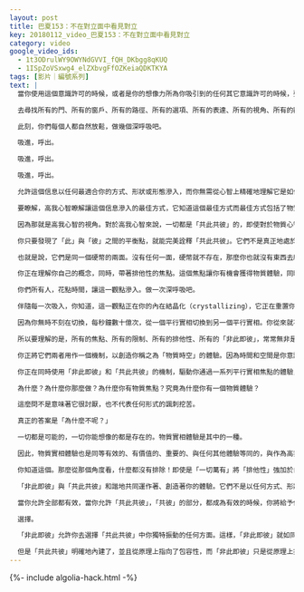 ```yaml
---
layout: post
title: 巴夏153：不在對立面中看見對立
key: 20180112_video_巴夏153：不在對立面中看見對立
category: video
google_video_ids:
  - 1t3ODrulWY9OWYNdGVVI_fQH_DKbgg8qKUQ
  - 1ISpZoVSxwg4_elZXbvgFfOZKeiaQDKTKYA
tags: [影片｜編號系列]
text: |
  當你使用這個意識許可的時候，或者是你的想像力所為你吸引到的任何其它意識許可的時候，要記住，是「共此共彼」（this-or-that）的。在任何單一焦點的境遇和情況下，是「共此共彼」，而不是「非此即彼」（this-or-that）。

  去尋找所有的門、所有的窗戶、所有的路徑、所有的選項、所有的表達、所有的視角、所有的觀點、整體情況，尋找整體情況、所有可被理解的方式、所有能夠定義的方式、所有能感知到的方式，以及所有可以被體驗到的方式，即使這同時就是一個獨有的事物的所有體驗。尋找所有相關的事物，創造其它相關的事物，使之成為你覺得處於和諧狀態的以及和你喜歡的振動所協調的事物，在那種振動狀態中你定義自己的樣子，你知道你是誰。以這種方式使用「共此共彼」原則，它會以一種非常強有力、非常寬泛的方式來為你服務。

  此刻，你們每個人都自然放鬆，做幾個深呼吸吧。

  吸進，呼出。

  吸進，呼出。

  吸進，呼出。

  允許這個信息以任何最適合你的方式、形狀或形態滲入，而你無需從心智上精確地理解它是如何起作用的。記住，物質心智不知道，它生來就不知道，也沒有能力知道事情是如何發生的。高我心智才知道。讓高我心智去幹它的活吧，讓它以最佳方式滲入進去。

  要瞭解，高我心智瞭解讓這個信息滲入的最佳方式，它知道這個最佳方式而最佳方式包括了物質心智，包括了你物質體驗的所有方面。它包括一切。物質心智是一個焦點。在某種意義上，物質心智是「排除所有」（exclude），高我心智是「包括所有」（include）。你需要允許它們在和諧與平衡的狀態中共同協作，這樣你就能發揮它們的優勢，不僅有它適合體驗「非此即彼」的情景，而且同時它適合將其與高我心智的「共此共彼」的情景重疊。

  因為那就是高我心智的視角。對於高我心智來說，一切都是「共此共彼」的，即使對於物質心智來說，通常看上去只是「非此即彼」的。不要被那些難題所困，不要被迷惑所纏住：「必須要麼是『此』，要麼是『彼』，否則就說不通啊。」

  你只要發現了「此」與「彼」之間的平衡點，就能完美詮釋「共此共彼」。它們不是真正地處於對立面，即便它們可能看上去像是對立的。兩者都來自相同來源，兩者都來自相同的中心。那就是終極的悖論。就算是那些似乎完完全全地排他，並且與其他事物極其相反的事物，從定義上來講，它們必定仍然來自相同的來源。

  也就是說，它們是同一個硬幣的兩面。沒有任何一面，硬幣就不存在，那麼你也就沒有東西去欣賞和鑑別。在呼吸間，在你的冥想裡、在你的放鬆過程中，給自己一個機會，去聚焦於「包容性」這一概念，並在你排他性的體驗中使用它。這樣你就不會繼續在「排他」的道路上，盤旋式下降，進入消極的螺旋下降狀態，縮小，縮小，不斷地縮小。

  你正在理解你自己的概念，同時，帶著排他性的焦點。這個焦點讓你有機會獲得物質體驗，同時，還帶有對「一切萬有」的包容性的深入領悟，即所有的一切都在此時此地！是一切哦！就算你在任何給定時刻，你挑選了，你選擇了一個排他的方面，一個排他的視角，那也並不意味著所有其他視角都不再繼續存在。它們都在那裡，你都可以使用。你可以在任何時刻以任何方式轉換和改變。只要你允許兩者同時存在於那看似矛盾的力量中心點，那麼你將能輕鬆地將它們兩者平衡，使用硬幣的兩個面。那種存在狀態將能夠以無限的方式來拓展你。

  你們所有人，花點時間，讓這一觀點滲入。做一次深呼吸吧。

  伴隨每一次吸入，你知道，這一觀點正在你的內在結晶化（crystallizing），它正在重置你的大腦回路，使你能夠更有效的理解這些事物，因為你每一個想法都在重置你的大腦回路，帶來的每一個改變都是一個完全的改變。伴隨著每一次改變，毫不誇張地說，你就成為不同的人。

  因為你無時不刻在切換，每秒鐘數十億次，從一個平行實相切換到另一個平行實相。你從來就不是同一個人，不是，不是，不是一個相同的視角，從一個時刻到另一個時刻，再到另一個時刻，另一個時刻，另一個時刻，每秒鐘數十億次計。你是那麼流暢，你是那麼靈活，你是那麼可塑，你是那麼易適應，你是那麼自由。

  所以要理解的是，所有的焦點、所有的限制、所有的排他性、所有的「非此即彼」，常常無非是暫時顯現的驚鴻一瞥。因為在任何一刻都不相同，每秒之內數十億次改變。所以你們總是處於「共此共彼」的平衡狀態，即使你正在探索「非此即彼」的想法的時候也如此。因為「非此即彼」只能維持短暫的瞬間。因為是「共此共彼」驅動你穿越無限個連續的平行實相，而每個平行實相都代表著「非此即彼」的情景。

  你正將它們兩者用作一個機制，以創造你稱之為「物質時空」的體驗。因為時間和空間是你意識轉換的副產物，你以每秒鐘數十億次穿越於一系列無限的平行實相之間。那就是時間，它是你意識轉換的副產物。

  你正在同時使用「非此即彼」和「共此共彼」的機制，驅動你通過一系列平行實相焦點的體驗，以便創造空間和時間體驗的幻覺，並以獨特的方式去體驗創造以及創造的機制。

  為什麼？為什麼你那麼做？為什麼你有物質焦點？究竟為什麼你有一個物質體驗？

  這麼問不是意味著它很討厭，也不代表任何形式的諷刺挖苦。

  真正的答案是「為什麼不呢？」

  一切都是可能的，一切你能想像的都是存在的。物質實相體驗是其中的一種。

  因此，物質實相體驗也是同等有效的、有價值的、重要的、與任何其他體驗等同的，與作為高我心智、作為一個靈、作為一個超靈、作為「一切萬有」的一個面向的任何其他體驗都等同有效。

  你知道這個。那麼從那個角度看，什麼都沒有排除！即使是「一切萬有」將「排他性」強加於自身，以便通過成為「一切萬有」內部的所有事物來認識自己。因為「一切萬有」不得不在其自身施加排他性和限制，以便作為自身的一個面向去體驗自身。但是即便如此，它仍然知道它是「一切萬有」并包含著同等有效的一切。通過支持和包括「等同有效的一切」，它就能夠在個體層面以排他性的方式體驗著任何事。

  「非此即彼」與「共此共彼」和諧地共同運作著、創造著你的體驗。它們不是以任何方式、形狀或形態真正地相互排斥。為了擁有你正在進行的各種各樣的體驗，你必須兼有二者。但是如果你一個想要和諧的體驗，那麼，就要像「一切萬有」那樣有意識地運用它們二者，那是非常重要的。你需要讓它們所有的都有效，讓積極的和消極的都有效，如它們所是的那樣完美。

  當你允許全部都有效，當你允許「共此共彼」，「共彼」的部分，都成為有效的時候，你將給予你自己力量和能力去聚焦和選擇「共此共彼」的任何特別方面，以便從「彼」中體驗到「此」，然後真正地深入「非此即彼」，給予你自己「選擇」的概念。

  選擇。

  「非此即彼」允許你去選擇「共此共彼」中你獨特振動的任何方面。這樣，「非此即彼」就如同其它事物一樣，展示出積極和消極的屬性；「共此共彼」也如同其它事物一樣，展示出積極和消極的屬性。

  但是「共此共彼」明確地內建了，並且從原理上指向了包容性，而「非此即彼」只是從原理上指向消極的觀念。
---
```


{%- include algolia-hack.html -%}
